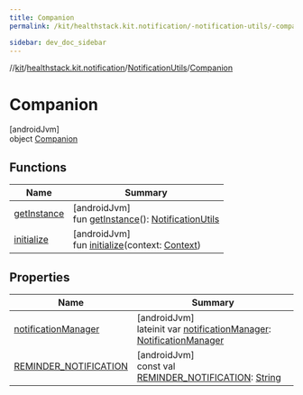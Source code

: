 ```yaml
---
title: Companion
permalink: /kit/healthstack.kit.notification/-notification-utils/-companion/index.html

sidebar: dev_doc_sidebar
---
```

//[kit](../../../../kit.html)/[healthstack.kit.notification](../../index.html)/[NotificationUtils](../index.html)/[Companion](index.html)



# Companion



[androidJvm]\
object [Companion](index.html)



## Functions


| Name | Summary |
|---|---|
| [getInstance](get-instance.html) | [androidJvm]<br>fun [getInstance](get-instance.html)(): [NotificationUtils](../index.html) |
| [initialize](initialize.html) | [androidJvm]<br>fun [initialize](initialize.html)(context: [Context](https://developer.android.com/reference/kotlin/android/content/Context.html)) |


## Properties


| Name | Summary |
|---|---|
| [notificationManager](notification-manager.html) | [androidJvm]<br>lateinit var [notificationManager](notification-manager.html): [NotificationManager](https://developer.android.com/reference/kotlin/android/app/NotificationManager.html) |
| [REMINDER_NOTIFICATION](-r-e-m-i-n-d-e-r_-n-o-t-i-f-i-c-a-t-i-o-n.html) | [androidJvm]<br>const val [REMINDER_NOTIFICATION](-r-e-m-i-n-d-e-r_-n-o-t-i-f-i-c-a-t-i-o-n.html): [String](https://kotlinlang.org/api/latest/jvm/stdlib/kotlin/-string/index.html) |

